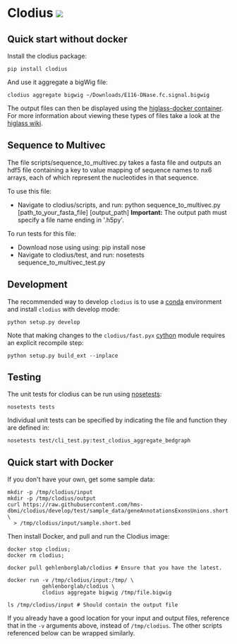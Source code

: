 # Clodius <img src="https://travis-ci.org/hms-dbmi/clodius.svg?branch=develop"/>

## Quick start without docker

Install the clodius package:

```
pip install clodius
```

And use it aggregate a bigWig file:

```
clodius aggregate bigwig ~/Downloads/E116-DNase.fc.signal.bigwig
```

The output files can then be displayed using the [higlass-docker container](https://github.com/hms-dbmi/higlass-docker). For more information about viewing these types of files take a look at the [higlass wiki](https://github.com/hms-dbmi/higlass/wiki#bigwig-files).

## Sequence to Multivec

The file scripts/sequence_to_multivec.py takes a fasta file and outputs an hdf5 file containing a key to value mapping of
sequence names to nx6 arrays, each of which represent the nucleotides in that sequence.

To use this file:
 - Navigate to clodius/scripts, and run: python sequence_to_multivec.py [path_to_your_fasta_file] [output_path]
 **Important:** The output path must specify a file name ending in '.h5py'.

To run tests for this file:

 - Download nose using using: pip install nose
 - Navigate to clodius/test, and run: nosetests sequence_to_multivec_test.py

## Development


The recommended way to develop `clodius` is to use a [conda](https://conda.io/docs/intro.html) environment and
install `clodius` with develop mode:

```
python setup.py develop
```

Note that making changes to the `clodius/fast.pyx` [cython](http://docs.cython.org/en/latest/src/quickstart/cythonize.html) module requires an
explicit recompile step:

```
python setup.py build_ext --inplace
```

## Testing


The unit tests for clodius can be run using [nosetests](http://nose.readthedocs.io/en/latest/):

    nosetests tests

Individual unit tests can be specified by indicating the file and function
they are defined in:

```
nosetests test/cli_test.py:test_clodius_aggregate_bedgraph
```

## Quick start with Docker

If you don't have your own, get some sample data:
```
mkdir -p /tmp/clodius/input
mkdir -p /tmp/clodius/output
curl https://raw.githubusercontent.com/hms-dbmi/clodius/develop/test/sample_data/geneAnnotationsExonsUnions.short.bed \
  > /tmp/clodius/input/sample.short.bed 
```
Then install Docker, and pull and run the Clodius image:
```
docker stop clodius; 
docker rm clodius;

docker pull gehlenborglab/clodius # Ensure that you have the latest.

docker run -v /tmp/clodius/input:/tmp/ \
           gehlenborglab/clodius \
           clodius aggregate bigwig /tmp/file.bigwig
           
ls /tmp/clodius/input # Should contain the output file
```

If you already have a good location for your input and output files,
reference that in the `-v` arguments above, instead of `/tmp/clodius`.
The other scripts referenced below can be wrapped similarly.
